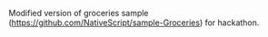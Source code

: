 Modified version of groceries sample (https://github.com/NativeScript/sample-Groceries)
for hackathon.
